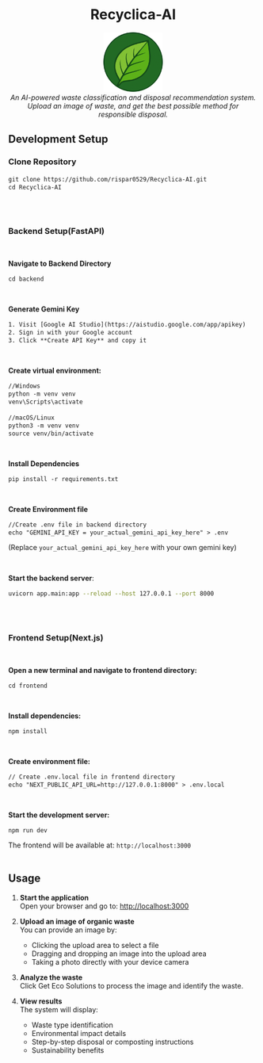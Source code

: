 <h1 align="center">Recyclica-AI</h1>

<p align="center">
  <img src="images/logo-modified.png" alt="angular-logo" width="120px" height="120px"/>
  <br>
  <em>An AI-powered waste classification and disposal recommendation system.
    <br> Upload an image of waste, and get the best possible method for responsible disposal.</em>
  <br>
</p>

## Development Setup


### Clone Repository

```
git clone https://github.com/rispar0529/Recyclica-AI.git
cd Recyclica-AI
```
<br><br>

### Backend Setup(FastAPI)
<br>

**Navigate to Backend Directory**

```
cd backend
```
<br>

**Generate Gemini Key**
```
1. Visit [Google AI Studio](https://aistudio.google.com/app/apikey)  
2. Sign in with your Google account  
3. Click **Create API Key** and copy it
```

<br>

**Create virtual environment:**


```
//Windows
python -m venv venv
venv\Scripts\activate

//macOS/Linux
python3 -m venv venv
source venv/bin/activate
```
<br>

**Install Dependencies**

```
pip install -r requirements.txt
```
<br>

**Create Environment file**

```
//Create .env file in backend directory
echo "GEMINI_API_KEY = your_actual_gemini_api_key_here" > .env
```
(Replace `your_actual_gemini_api_key_here` with your own gemini key)

<br>

**Start the backend server**:
 ```bash
 uvicorn app.main:app --reload --host 127.0.0.1 --port 8000
 ```

 <br><br>

 ### Frontend Setup(Next.js)
 <br>

 **Open a new terminal and navigate to frontend directory:**
 ```
 cd frontend
 ```
 <br>

 **Install dependencies:**
 ```
 npm install
 ```
<br>

**Create environment file:**
 ```
 // Create .env.local file in frontend directory
echo "NEXT_PUBLIC_API_URL=http://127.0.0.1:8000" > .env.local
```
<br>

**Start the development server:**
```
npm run dev
```

The frontend will be available at: `http://localhost:3000`
<br><br>

## Usage

1. **Start the application**  
Open your browser and go to: [http://localhost:3000](http://localhost:3000)

2. **Upload an image of organic waste**  
  You can provide an image by:  
   - Clicking the upload area to select a file  
   - Dragging and dropping an image into the upload area  
   - Taking a photo directly with your device camera  

3. **Analyze the waste**  
   Click Get Eco Solutions to process the image and identify the waste.

4. **View results**  
   The system will display:  
   - Waste type identification  
   - Environmental impact details 
   - Step-by-step disposal or composting instructions  
   - Sustainability benefits








